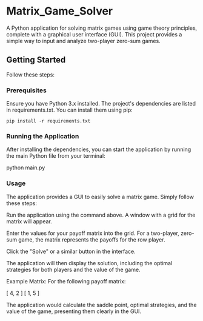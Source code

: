 # Matrix_Game_Solver
A Python application for solving matrix games using game theory principles, complete with a graphical user interface (GUI). 
This project provides a simple way to input and analyze two-player zero-sum games.

## Getting Started
Follow these steps:

### Prerequisites
Ensure you have Python 3.x installed. The project's dependencies are listed in requirements.txt. You can install them using pip:

```pip install -r requirements.txt```

### Running the Application
After installing the dependencies, you can start the application by running the main Python file from your terminal:

python main.py

### Usage
The application provides a GUI to easily solve a matrix game. Simply follow these steps:

Run the application using the command above. A window with a grid for the matrix will appear.

Enter the values for your payoff matrix into the grid. For a two-player, zero-sum game, the matrix represents the payoffs for the row player.

Click the "Solve" or a similar button in the interface.

The application will then display the solution, including the optimal strategies for both players and the value of the game.

Example Matrix:
For the following payoff matrix:

[ 4,  2 ]
[ 1,  5 ]

The application would calculate the saddle point, optimal strategies, and the value of the game, presenting them clearly in the GUI.
